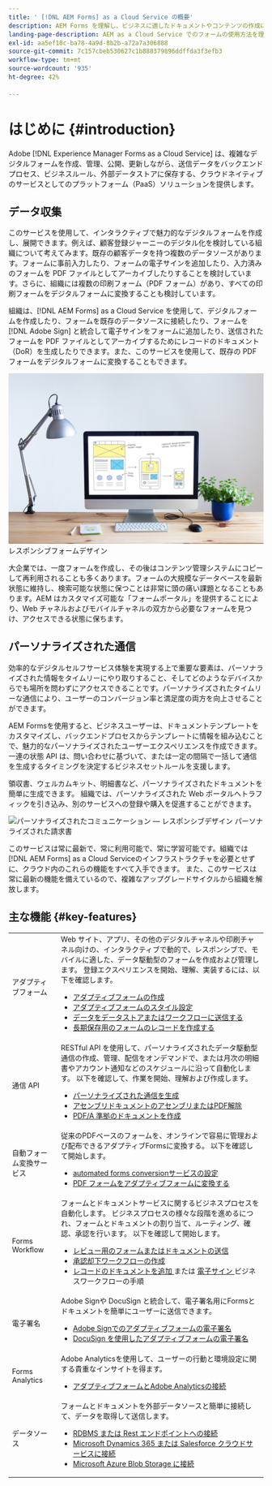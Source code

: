 ```yaml
---
title: ' [!DNL AEM Forms] as a Cloud Service の概要'
description: AEM Forms を理解し、ビジネスに適したドキュメントやコンテンツの作成にどのように役立つのかを学びます。サービスとしてのプラットフォーム（PaaS）、エンタープライズクラスのデジタルフォームとビジネスプロセスを管理する方法、現在のデータソースに Forms を接続する方法について学びます。
landing-page-description: AEM as a Cloud Service でのフォームの使用方法を理解します。
exl-id: aa5ef10c-ba78-4a9d-8b2b-a72a7a306888
source-git-commit: 7c157cbeb530627c1b888379896ddffda3f3efb3
workflow-type: tm+mt
source-wordcount: '935'
ht-degree: 42%

---
```


# はじめに {#introduction}

Adobe [!DNL Experience Manager Forms as a Cloud Service] は、複雑なデジタルフォームを作成、管理、公開、更新しながら、送信データをバックエンドプロセス、ビジネスルール、外部データストアに保存する、クラウドネイティブのサービスとしてのプラットフォーム（PaaS）ソリューションを提供します。

## データ収集

このサービスを使用して、インタラクティブで魅力的なデジタルフォームを作成し、展開できます。例えば、顧客登録ジャーニーのデジタル化を検討している組織について考えてみます。既存の顧客データを持つ複数のデータソースがあります。フォームに事前入力したり、フォームの電子サインを追加したり、入力済みのフォームを PDF ファイルとしてアーカイブしたりすることを検討しています。さらに、組織には複数の印刷フォーム（PDF フォーム）があり、すべての印刷フォームをデジタルフォームに変換することも検討しています。

組織は、[!DNL AEM Forms] as a Cloud Service を使用して、デジタルフォームを作成したり、フォームを既存のデータソースに接続したり、フォームを [!DNL Adobe Sign] と統合して電子サインをフォームに追加したり、送信されたフォームを PDF ファイルとしてアーカイブするためにレコードのドキュメント（DoR）を生成したりできます。また、このサービスを使用して、既存の PDF フォームをデジタルフォームに変換することもできます。

![データ収集 — レスポンシブフォームデザイン](/help/forms/assets/data-collection.jpeg)
レスポンシブフォームデザイン

大企業では、一度フォームを作成し、その後はコンテンツ管理システムにコピーして再利用されることも多くあります。フォームの大規模なデータベースを最新状態に維持し、検索可能な状態に保つことは非常に頭の痛い課題となることもあります。AEM はカスタマイズ可能な「フォームポータル」を提供することにより、Web チャネルおよびモバイルチャネルの双方から必要なフォームを見つけ、アクセスできる状態に保ちます。

## パーソナライズされた通信

効率的なデジタルセルフサービス体験を実現する上で重要な要素は、パーソナライズされた情報をタイムリーにやり取りすること、そしてどのようなデバイスからでも場所を問わずにアクセスできることです。パーソナライズされたタイムリーな通信により、ユーザーのコンバージョン率と満足度の両方を向上させることができます。

AEM Formsを使用すると、ビジネスユーザーは、ドキュメントテンプレートをカスタマイズし、バックエンドプロセスからテンプレートに情報を組み込むことで、魅力的なパーソナライズされたユーザーエクスペリエンスを作成できます。 一連の状態 API は、問い合わせに基づいて、または一定の間隔で一括して通信を生成するタイミングを決定するビジネスセットルールを支援します。

領収書、ウェルカムキット、明細書など、パーソナライズされたドキュメントを簡単に生成できます。 組織では、パーソナライズされた Web ポータルへトラフィックを引き込み、別のサービスへの登録や購入を促進することができます。


![パーソナライズされたコミュニケーション — レスポンシブデザイン](/help/forms/assets/personalized-communication.jpeg)
パーソナライズされた請求書

このサービスは常に最新で、常に利用可能で、常に学習可能です。組織では [!DNL AEM Forms] as a Cloud Serviceのインフラストラクチャを必要とせずに、クラウド内のこれらの機能をすべて入手できます。 また、このサービスは常に最新の機能を備えているので、複雑なアップグレードサイクルから組織を解放します。

## 主な機能 {#key-features}

|  |  |
|---|---|
| アダプティブフォーム | Web サイト、アプリ、その他のデジタルチャネルや印刷チャネル向けの、インタラクティブで動的で、レスポンシブで、モバイルに適した、データ駆動型のフォームを作成および管理します。 登録エクスペリエンスを開始、理解、実装するには、以下を確認します。 <ul><li><a href="https://experienceleague.adobe.com/docs/experience-manager-cloud-service/content/forms/adaptive-forms-authoring/authoring-adaptive-forms-foundation-components/create-an-adaptive-form-on-forms-cs/creating-adaptive-form.html"> アダプティブフォームの作成 </a></li><li><a href="https://experienceleague.adobe.com/docs/experience-manager-cloud-service/content/forms/adaptive-forms-authoring/authoring-adaptive-forms-foundation-components/create-an-adaptive-form-on-forms-cs/themes.html">アダプティブフォームのスタイル設定</a></li><li><a href="https://experienceleague.adobe.com/docs/experience-manager-cloud-service/content/forms/adaptive-forms-authoring/authoring-adaptive-forms-foundation-components/configure-submit-actions-and-metadata-submission/configuring-submit-actions.html#enabling-server-side-validation-br"> データをデータストアまたはワークフローに送信する</a></li><li><a href="https://experienceleague.adobe.com/docs/experience-manager-cloud-service/content/forms/adaptive-forms-authoring/authoring-adaptive-forms-foundation-components/generate-document-of-record-for-non-xfa-based-adaptive-forms.html"> 長期保存用のフォームのレコードを作成する</a></li></ul> |
| 通信 API | RESTful API を使用して、パーソナライズされたデータ駆動型通信の作成、管理、配信をオンデマンドで、または月次の明細書やアカウント通知などのスケジュールに沿って自動化します。 以下を確認して、作業を開始、理解および作成します。 <ul><li><a href="https://experienceleague.adobe.com/docs/experience-manager-cloud-service/content/forms/using-communications/aem-forms-cloud-service-communications-introduction.html?#document-generation"> パーソナライズされた通信を生成 </a> </li><li><a href="https://experienceleague.adobe.com/docs/experience-manager-cloud-service/content/forms/using-communications/aem-forms-cloud-service-communications-introduction.html?#document-manipulation"> アセンブリドキュメントのアセンブリまたはPDF解除 </a> </li><li><a href="https://experienceleague.adobe.com/docs/experience-manager-cloud-service/content/forms/using-communications/aem-forms-cloud-service-communications-introduction.html?#convert-to-and-validate-pdf%2Fa-compliant-documents">PDF/A 準拠のドキュメントを作成 </a></li></ul> |
| 自動フォーム変換サービス | 従来のPDFベースのフォームを、オンラインで容易に管理および配布できるアダプティブFormsに変換する。 以下を確認して開始します。 <ul><li><a href="https://experienceleague.adobe.com/docs/aem-forms-automated-conversion-service/using/configure-service.html?lang=ja">automated forms conversionサービスの設定</a></li><li><a href="https://experienceleague.adobe.com/docs/aem-forms-automated-conversion-service/using/convert-existing-forms-to-adaptive-forms.html?lang=ja">PDF フォームをアダプティブフォームに変換する</a></li></ul> |
| Forms Workflow | フォームとドキュメントサービスに関するビジネスプロセスを自動化します。 ビジネスプロセスの様々な段階を進めるにつれ、フォームとドキュメントの割り当て、ルーティング、確認、承認を行います。 以下を確認して開始します。  <ul><li><a href="https://experienceleague.adobe.com/docs/experience-manager-cloud-service/content/forms/adaptive-forms-authoring/authoring-adaptive-forms-foundation-components/create-reviews-forms.html">レビュー用のフォームまたはドキュメントの送信</a></li><li><a href="https://experienceleague.adobe.com/docs/experience-manager-cloud-service/content/forms/create-form-centric-workflows/aem-forms-workflow-step-reference.html?#assign-task-step">承認却下ワークフローの作成</a></li><li><a href="https://experienceleague.adobe.com/docs/experience-manager-cloud-service/content/forms/create-form-centric-workflows/aem-forms-workflow-step-reference.html?#generate-document-of-record-step">レコードのドキュメントを追加 </a> または <a href="https://experienceleague.adobe.com/docs/experience-manager-cloud-service/content/forms/create-form-centric-workflows/aem-forms-workflow-step-reference.html?#sign-document-step"> 電子サイン </a> ビジネスワークフローの手順</a></li></ul> |
| 電子署名 | Adobe Signや DocuSign と統合して、電子署名用にFormsとドキュメントを簡単にユーザーに送信できます。 <ul><li><a href="https://experienceleague.adobe.com/docs/experience-manager-cloud-service/content/forms/adaptive-forms-authoring/authoring-adaptive-forms-foundation-components/use-adobe-sign/working-with-adobe-sign.html">Adobe Signでのアダプティブフォームの電子署名 </a></li><li></a> <a href="https://experienceleague.adobe.com/docs/experience-manager-cloud-service/content/forms/integrate/services/integrate-docusign-adaptive-forms.html">DocuSign を使用したアダプティブフォームの電子署名 </a></li></ul> |
| Forms Analytics | Adobe Analyticsを使用して、ユーザーの行動と環境設定に関する貴重なインサイトを得ます。 <ul><li><a href="https://experienceleague.adobe.com/docs/experience-manager-cloud-service/content/forms/integrate/services/integrate-aem-forms-with-adobe-analytics.html?lang=en">アダプティブフォームとAdobe Analyticsの接続</a></li></ul> |
| データソース | フォームとドキュメントを外部データソースと簡単に接続して、データを取得して送信します。 <ul><li><a href="https://experienceleague.adobe.com/docs/experience-manager-cloud-service/content/forms/integrate/use-form-data-model/configure-data-sources.html?lang=en">RDBMS または Rest エンドポイントへの接続</a></li><li><a href="https://experienceleague.adobe.com/docs/experience-manager-cloud-service/content/forms/integrate/use-form-data-model/configure-msdynamics-salesforce.html?lang=en">Microsoft Dynamics 365 または Salesforce クラウドサービスに接続</a></li><li><a href="https://experienceleague.adobe.com/docs/experience-manager-cloud-service/content/forms/integrate/use-form-data-model/configure-azure-storage.html?lang=en">Microsoft Azure Blob Storage に接続</a></li></ul> |



